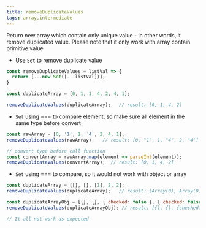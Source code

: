 ```yaml
---
title: removeDuplicateValues
tags: array,intermediate
---
```


Return new array which contain only unique value - in other words, it remove duplicated value.
Please note that it only work with array contain primitive value

- Use `Set` to remove duplicate value

```js
const removeDuplicateValues = listVal => {
  return [...new Set([...listVal])];
}
```

```js
const duplicateArray = [0, 1, 1, 4, 2, 4, 1];

removeDuplicateValues(duplicateArray);   // result: [0, 1, 4, 2]
```

- `Set` using === to compare element, so make sure all element in the same type before convert
```js
const rawArray = [0, '1', 1, `4`, 2, 4, 1];
removeDuplicateValues(rawArray);   // result: [0, "1", 1, "4", 2, "4"]

// convert type before call function
const convertArray = rawArray.map(element => parseInt(element));
removeDuplicateValues(convertArray);  // result: [0, 1, 4, 2]
```

- `Set` using === to compare, so it would not work with object or array

```js
const duplicateArray = [[], [], [1], 2, 2];
removeDuplicateValues(duplicateArray);   // result: [Array(0), Array(0), Array(1), 2]

const duplicateArrayObj = [{}, {}, { checked: false }, { checked: false }, false, false];
removeDuplicateValues(duplicateArrayObj); // result: [{}, {}, {checked: false}, {checked: false}, false]

// It all not work as expected
```